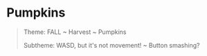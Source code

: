 # Pumpkins

> Theme: FALL ~ Harvest ~ Pumpkins
>
> Subtheme: WASD, but it's not movement! ~ Button smashing?

